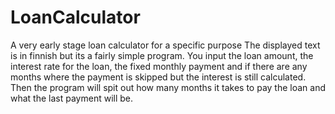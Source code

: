 # LoanCalculator
 A very early stage loan calculator for a specific purpose
 The displayed text is in finnish but its a fairly simple program. You input the loan amount, the interest rate for the loan, the fixed monthly payment and if there are any months where the payment is skipped but the interest is still calculated. Then the program will spit out how many months it takes to pay the loan and what the last payment will be.
